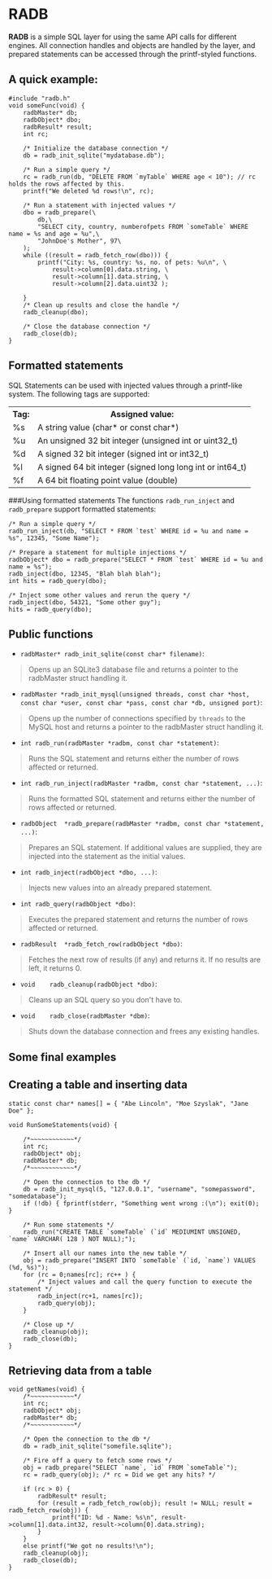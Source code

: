 RADB
====
**RADB** is a simple SQL layer for using the same API calls for different engines.
All connection handles and objects are handled by the layer, and prepared 
statements can be accessed through the printf-styled functions.

A quick example:
----------------

    #include "radb.h"
    void someFunc(void) {
        radbMaster* db;
        radbObject* dbo;
        radbResult* result;
        int rc;

        /* Initialize the database connection */
        db = radb_init_sqlite("mydatabase.db");

        /* Run a simple query */
        rc = radb_run(db, "DELETE FROM `myTable` WHERE age < 10"); // rc holds the rows affected by this.
        printf("We deleted %d rows!\n", rc);

        /* Run a statement with injected values */
        dbo = radb_prepare(\
            db,\
            "SELECT city, country, numberofpets FROM `someTable` WHERE name = %s and age = %u",\
            "JohnDoe's Mother", 97\
        );
        while ((result = radb_fetch_row(dbo))) {
            printf("City: %s, country: %s, no. of pets: %u\n", \
                result->column[0].data.string, \
                result->column[1].data.string, \
                result->column[2].data.uint32 );
                
        }
        /* Clean up results and close the handle */
        radb_cleanup(dbo); 

        /* Close the database connection */
        radb_close(db);
    }


Formatted statements
--------------------
SQL Statements can be used with injected values through a printf-like system.
The following tags are supported:
<table>
  <tr>
    <th>Tag:</th>
    <th>Assigned value:</th>
  </tr>
  <tr>
    <td>%s</td>
    <td>A string value (char* or const char*)</td>
  </tr>
  <tr>
    <td>%u</td>
    <td>An unsigned 32 bit integer (unsigned int or uint32_t)</td>
  </tr>
  <tr>
    <td>%d</td>
    <td>A signed 32 bit integer (signed int or int32_t)</td>
  </tr>
  <tr>
    <td>%l</td>
    <td>A signed 64 bit integer (signed long long int or int64_t)</td>
  </tr>
  <tr>
    <td>%f</td>
    <td>A 64 bit floating point value (double)</td>
  </tr>
</table>


###Using formatted statements
The functions `radb_run_inject` and `radb_prepare` support formatted statements:

    /* Run a simple query */
    radb_run_inject(db, "SELECT * FROM `test` WHERE id = %u and name = %s", 12345, "Some Name");

    /* Prepare a statement for multiple injections */
    radbObject* dbo = radb_prepare("SELECT * FROM `test` WHERE id = %u and name = %s");
    radb_inject(dbo, 12345, "Blah blah blah");
    int hits = radb_query(dbo);

    /* Inject some other values and rerun the query */
    radb_inject(dbo, 54321, "Some other guy");
    hits = radb_query(dbo);


Public functions
----------------

* `radbMaster* radb_init_sqlite(const char* filename)`:
> Opens up an SQLite3 database file and returns a pointer to the radbMaster struct handling it.
    
* `radbMaster *radb_init_mysql(unsigned threads, const char *host, const char *user, const char *pass, const char *db, unsigned port)`:
> Opens up the number of connections specified by `threads` to the MySQL host and returns a pointer to the radbMaster struct handling it.

* `int radb_run(radbMaster *radbm, const char *statement)`:
> Runs the SQL statement and returns either the number of rows affected or returned.

* `int radb_run_inject(radbMaster *radbm, const char *statement, ...)`:
> Runs the formatted SQL statement and returns either the number of rows affected or returned.

* `radbObject  *radb_prepare(radbMaster *radbm, const char *statement, ...)`:
> Prepares an SQL statement. 
> If additional values are supplied, they are injected into the statement as the initial values.

* `int radb_inject(radbObject *dbo, ...)`:
> Injects new values into an already prepared statement.

* `int radb_query(radbObject *dbo)`:
> Executes the prepared statement and returns the number of rows affected or returned.

* `radbResult  *radb_fetch_row(radbObject *dbo)`:
> Fetches the next row of results (if any) and returns it.
> If no results are left, it returns 0.

* `void    radb_cleanup(radbObject *dbo)`:
> Cleans up an SQL query so you don't have to.

* `void    radb_close(radbMaster *dbm)`:
> Shuts down the database connection and frees any existing handles.
    

Some final examples
-------------------

## Creating a table and inserting data

    static const char* names[] = { "Abe Lincoln", "Moe Szyslak", "Jane Doe" };
    
    void RunSomeStatements(void) {
        
        /*~~~~~~~~~~~~*/
        int rc;
        radbObject* obj;
        radbMaster* db;
        /*~~~~~~~~~~~~*/
        
        /* Open the connection to the db */
        db = radb_init_mysql(5, "127.0.0.1", "username", "somepassword", "somedatabase");
        if (!db) { fprintf(stderr, "Something went wrong :(\n"); exit(0); }
        
        /* Run some statements */
        radb_run("CREATE TABLE `someTable` (`id` MEDIUMINT UNSIGNED, `name` VARCHAR( 128 ) NOT NULL);");
        
        /* Insert all our names into the new table */
        obj = radb_prepare("INSERT INTO `someTable` (`id, `name`) VALUES (%d, %s)");
        for (rc = 0;names[rc]; rc++ ) {
            /* Inject values and call the query function to execute the statement */
            radb_inject(rc+1, names[rc]);
            radb_query(obj);
        }
        
        /* Close up */
        radb_cleanup(obj);
        radb_close(db);
    }
        

## Retrieving data from a table

    void getNames(void) {
        /*~~~~~~~~~~~~*/
        int rc;
        radbObject* obj;
        radbMaster* db;
        /*~~~~~~~~~~~~*/
        
        /* Open the connection to the db */
        db = radb_init_sqlite("somefile.sqlite");
        
        /* Fire off a query to fetch some rows */
        obj = radb_prepare("SELECT `name`, `id` FROM `someTable`");
        rc = radb_query(obj); /* rc = Did we get any hits? */
        
        if (rc > 0) {
            radbResult* result;
            for (result = radb_fetch_row(obj); result != NULL; result = radb_fetch_row(obj)) {
                printf("ID: %d - Name: %s\n", result->column[1].data.int32, result->column[0].data.string);
            }
        }
        else printf("We got no results!\n");
        radb_cleanup(obj);
        radb_close(db);
    }
        